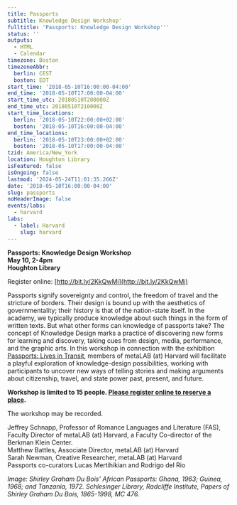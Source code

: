 ```yaml
---
title: Passports
subtitle: Knowledge Design Workshop'
fulltitle: 'Passports: Knowledge Design Workshop'''
status: ''
outputs:
  - HTML
  - Calendar
timezone: Boston
timezoneAbbr:
  berlin: CEST
  boston: EDT
start_time: '2018-05-10T16:00:00-04:00'
end_time: '2018-05-10T17:00:00-04:00'
start_time_utc: 20180510T200000Z
end_time_utc: 20180510T210000Z
start_time_locations:
  berlin: '2018-05-10T22:00:00+02:00'
  boston: '2018-05-10T16:00:00-04:00'
end_time_locations:
  berlin: '2018-05-10T23:00:00+02:00'
  boston: '2018-05-10T17:00:00-04:00'
tzid: America/New_York
location: Houghton Library
isFeatured: false
isOngoing: false
lastmod: '2024-05-24T11:01:35.266Z'
date: '2018-05-10T16:00:00-04:00'
slug: passports
noHeaderImage: false
events/labs:
  - harvard
labs:
  - label: Harvard
    slug: harvard
---
```

**Passports: Knowledge Design Workshop**<br />
**May 10, 2-4pm**<br />
**Houghton Library**

Register online: [http://bit.ly/2KkQwMi](http://bit.ly/2KkQwMi)



Passports signify sovereignty and control, the freedom of travel and the stricture of borders. Their design is bound up with the aesthetics of governmentality; their history is that of the nation-state itself. In the academy, we typically produce knowledge about such things in the form of written texts. But what other forms can knowledge of passports take? The concept of Knowledge Design marks a practice of discovering new forms for learning and discovery, taking cues from design, media, performance, and the graphic arts. In this workshop in connection with the exhibition [Passports: Lives in Transit](http://houghton75.org/exhibitions-list/), members of metaLAB (at) Harvard will facilitate a playful exploration of knowledge-design possibilities, working with participants to uncover new ways of telling stories and making arguments about citizenship, travel, and state power past, present, and future.

**Workshop is limited to 15 people. [Please register online to reserve a place](http://bit.ly/2KkQwMi).**

The workshop may be recorded.

Jeffrey Schnapp, Professor of Romance Languages and Literature (FAS), Faculty Director of metaLAB (at) Harvard, a Faculty Co-director of the Berkman Klein Center.<br />
Matthew Battles, Associate Director, metaLAB (at) Harvard<br />
Sarah Newman, Creative Researcher, metaLAB (at) Harvard<br />
Passports co-curators Lucas Mertihikian and Rodrigo del Rio<br />

*Image: Shirley Graham Du Bois’ African Passports: Ghana, 1963; Guinea, 1968; and Tanzania, 1972. Schlesinger Library, Radcliffe Institute, Papers of Shirley Graham Du Bois, 1865-1998, MC 476.*